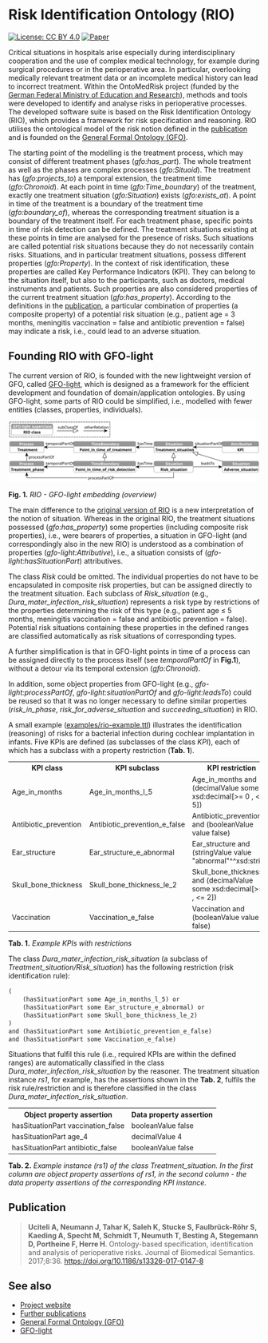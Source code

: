 # Risk Identification Ontology (RIO)

[![License: CC BY 4.0](https://img.shields.io/badge/License-CC_BY_4.0-lightgrey.svg)](https://creativecommons.org/licenses/by/4.0/) [![Paper](https://img.shields.io/badge/Paper_DOI-10.1186/s13326--017--0147--8-blue)](https://doi.org/10.1186/s13326-017-0147-8)

Critical situations in hospitals arise especially during interdisciplinary cooperation and the use of complex medical technology, for example during surgical procedures or in the perioperative area.
In particular, overlooking medically relevant treatment data or an incomplete medical history can lead to incorrect treatment.
Within the OntoMedRisk project (funded by the [German Federal Ministry of Education and Research](https://www.bmbf.de)), methods and tools were developed to identify and analyse risks in perioperative processes.
The developed software suite is based on the Risk Identification Ontology (RIO), which provides a framework for risk specification and reasoning.
RIO utilises the ontological model of the risk notion defined in the [publication](#publication) and is founded on the [General Formal Ontology (GFO)](https://github.com/Onto-Med/GFO).

The starting point of the modelling is the treatment process, which may consist of different treatment phases (*gfo:has_part*).
The whole treatment as well as the phases are complex processes (*gfo:Situoid*).
The treatment has (*gfo:projects_to*) a temporal extension, the treatment time (*gfo:Chronoid*).
At each point in time (*gfo:Time_boundary*) of the treatment, exactly one treatment situation (*gfo:Situation*) exists (*gfo:exists_at*).
A point in time of the treatment is a boundary of the treatment time (*gfo:boundary_of*), whereas the corresponding treatment situation is a boundary of the treatment itself.
For each treatment phase, specific points in time of risk detection can be defined.
The treatment situations existing at these points in time are analysed for the presence of risks.
Such situations are called potential risk situations because they do not necessarily contain risks.
Situations, and in particular treatment situations, possess different properties (*gfo:Property*).
In the context of risk identification, these properties are called Key Performance Indicators (KPI).
They can belong to the situation itself, but also to the participants, such as doctors, medical instruments and patients.
Such properties are also considered properties of the current treatment situation (*gfo:has_property*).
According to the definitions in the [publication](#publication), a particular combination of properties (a composite property) of a potential risk situation (e.g., patient age = 3 months, meningitis vaccination = false and antibiotic prevention = false) may indicate a risk, i.e., could lead to an adverse situation.

## Founding RIO with GFO-light

The current version of RIO, is founded with the new lightweight version of GFO, called [GFO-light](https://github.com/Onto-Med/gfo-light), which is designed as a framework for the efficient development and foundation of domain/application ontologies.
By using GFO-light, some parts of RIO could be simplified, i.e., modelled with fewer entities (classes, properties, individuals).

![RIO overview](images/rio.svg)

**Fig. 1.** *RIO - GFO-light embedding (overview)*

The main difference to the [original version of RIO](https://github.com/Onto-Med/RIO/releases/tag/2017-07-24) is a new interpretation of the notion of situation.
Whereas in the original RIO, the treatment situations possessed (*gfo:has_property*) some properties (including composite risk properties), i.e., were bearers of properties, a situation in GFO-light (and correspondingly also in the new RIO) is understood as a combination of properties (*gfo-light:Attributive*), i.e., a situation consists of (*gfo-light:hasSituationPart*) attributives.

The class *Risk* could be omitted. The individual properties do not have to be encapsulated in composite risk properties, but can be assigned directly to the treatment situation. Each subclass of *Risk_situation* (e.g., *Dura_mater_infection_risk_situation*) represents a risk type by restrictions of the properties determining the risk of this type (e.g., patient age ≤ 5 months, meningitis vaccination = false and antibiotic prevention = false). Potential risk situations containing these properties in the defined ranges are classified automatically as risk situations of corresponding types.

A further simplification is that in GFO-light points in time of a process can be assigned directly to the process itself (see *temporalPartOf* in **Fig.1**), without a detour via its temporal extension (*gfo:Chronoid*).

In addition, some object properties from GFO-light (e.g., *gfo-light:processPartOf*, *gfo-light:situationPartOf* and *gfo-light:leadsTo*) could be reused so that it was no longer necessary to define similar properties (*risk_in_phase*, *risk_for_adverse_situation* and *succeeding_situation*) in RIO.

A small example ([examples/rio-example.ttl](examples/rio-example.ttl)) illustrates the identification (reasoning) of risks for a bacterial infection during cochlear implantation in infants. Five KPIs are defined (as subclasses of the class *KPI*), each of which has a subclass with a property restriction (**Tab. 1**). 

<table>
    <tr><th>KPI class</th><th>KPI subclass</th><th>KPI restriction</th></tr>
    <tr><td>Age_in_months</td><td>Age_in_months_l_5</td><td>Age_in_months and (decimalValue some xsd:decimal[>= 0 , < 5])</td></tr>
    <tr><td>Antibiotic_prevention</td><td>Antibiotic_prevention_e_false</td><td>Antibiotic_prevention and (booleanValue value false)</td></tr>
    <tr><td>Ear_structure</td><td>Ear_structure_e_abnormal</td><td>Ear_structure and (stringValue value "abnormal"^^xsd:string)</td></tr>
    <tr><td>Skull_bone_thickness</td><td>Skull_bone_thickness_le_2</td><td>Skull_bone_thickness and (decimalValue some xsd:decimal[>= 0 , <= 2])</td></tr>
    <tr><td>Vaccination</td><td>Vaccination_e_false</td><td>Vaccination and (booleanValue value false)</td></tr>
</table>

**Tab. 1.** *Example KPIs with restrictions*

The class *Dura_mater_infection_risk_situation* (a subclass of *Treatment_situation/Risk_situation*) has the following restriction (risk identification rule):

    (
        (hasSituationPart some Age_in_months_l_5) or 
        (hasSituationPart some Ear_structure_e_abnormal) or 
        (hasSituationPart some Skull_bone_thickness_le_2)
    )
    and (hasSituationPart some Antibiotic_prevention_e_false)
    and (hasSituationPart some Vaccination_e_false)


Situations that fulfil this rule (i.e., required KPIs are within the defined ranges) are automatically classified in the class *Dura_mater_infection_risk_situation* by the reasoner. The treatment situation instance *rs1*, for example, has the assertions shown in the **Tab. 2**, fulfils the risk rule/restriction and is therefore classified in the class *Dura_mater_infection_risk_situation*.

<table>
    <tr><th>Object property assertion</th><th>Data property assertion</th></tr>
    <tr><td>hasSituationPart vaccination_false</td><td>booleanValue false</td></tr>
    <tr><td>hasSituationPart age_4</td><td>decimalValue 4</td></tr>
    <tr><td>hasSituationPart antibiotic_false</td><td>booleanValue false</td></tr>
</table>

**Tab. 2.** *Example instance (rs1) of the class Treatment_situation. In the first column are object property assertions of rs1, in the second column - the data property assertions of the corresponding KPI instance.*


## Publication

> **Uciteli A, Neumann J, Tahar K, Saleh K, Stucke S, Faulbrück-Röhr S, Kaeding A, Specht M, Schmidt T, Neumuth T, Besting A, Stegemann D, Portheine F, Herre H**. Ontology-based specification, identification and analysis of perioperative risks. Journal of Biomedical Semantics. 2017;8:36. https://doi.org/10.1186/s13326-017-0147-8

## See also

* [Project website](http://www.ontomedrisk.de/)
* [Further publications](https://www.uniklinikum-jena.de/gbit/Aufbauorganisation/Anwendungsforschung+/OntoMedRisk.pdf?rewrite_engine=id&no301=1)
* [General Formal Ontology (GFO)](https://github.com/Onto-Med/GFO)
* [GFO-light](https://github.com/Onto-Med/gfo-light)
